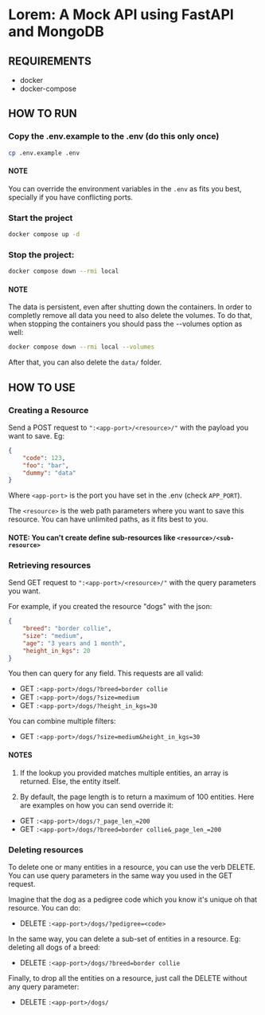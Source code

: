 # Lorem: A Mock API using FastAPI and MongoDB

## REQUIREMENTS

- docker
- docker-compose

## HOW TO RUN


### Copy the .env.example to the .env (do this only once)

```bash
cp .env.example .env
```

#### NOTE

You can override the environment variables in the ```.env``` as fits you best, specially if you have conflicting ports.

### Start the project

```bash
docker compose up -d
```

### Stop the project:

```bash
docker compose down --rmi local
```

#### NOTE

The data is persistent, even after shutting down the containers.
In order to completly remove all data you need to also delete the volumes. To do that, when stopping the containers you should pass the --volumes option as well:

```bash
docker compose down --rmi local --volumes
````

After that, you can also delete the ```data/``` folder.

## HOW TO USE

### Creating a Resource

Send a POST request to ```":<app-port>/<resource>/"``` with the payload you want to save. Eg:

```json
{
    "code": 123,
    "foo": "bar",
    "dummy": "data"
}
```

Where ```<app-port>``` is the port you have set in the .env (check ```APP_PORT```).

The ```<resource>``` is the web path parameters where you want to save this resource. You can have unlimited paths, as it fits best to you.

#### NOTE: You  **can't** create define sub-resources like ```<resource>/<sub-resource>```

### Retrieving resources

Send GET request to ```":<app-port>/<resource>/"``` with the query parameters you want.

For example, if you created the resource "dogs" with the json:

```json
{
    "breed": "border collie",
    "size": "medium",
    "age": "3 years and 1 month",
    "height_in_kgs": 20
}
```

You then can query for any field.
This requests are all valid:

- GET ```:<app-port>/dogs/?breed=border collie```
- GET ```:<app-port>/dogs/?size=medium```
- GET ```:<app-port>/dogs/?height_in_kgs=30```

You can combine multiple filters:

- GET ```:<app-port>/dogs/?size=medium&height_in_kgs=30```

#### NOTES

1. If the lookup you provided matches multiple entities, an array is returned. Else, the entity itself.

2. By default, the page length is to return a maximum of 100 entities.
Here are examples on how you can send override it:

- GET ```:<app-port>/dogs/?_page_len_=200```
- GET ```:<app-port>/dogs/?breed=border collie&_page_len_=200```

### Deleting resources

To delete one or many entities in a resource, you can use the verb DELETE.
You can use query parameters in the same way you used in the GET request.

Imagine that the dog as a pedigree code which you know it's unique oh that resource. You can do:

- DELETE ```:<app-port>/dogs/?pedigree=<code>```

In the same way, you can delete a sub-set of entities in a resource. Eg: deleting all dogs of a breed:

- DELETE ```:<app-port>/dogs/?breed=border collie```

Finally, to drop all the entities on a resource, just call the DELETE without any query parameter:

- DELETE ```:<app-port>/dogs/```